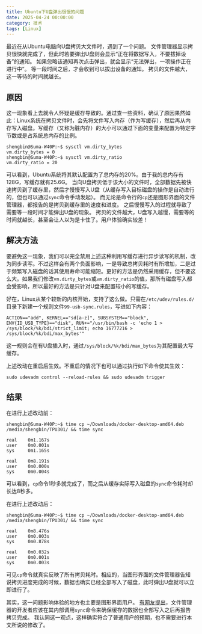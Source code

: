 ```yaml
---
title: Ubuntu下U盘弹出很慢的问题
date: 2025-04-24 00:00:00
category: 技术
tags: [Linux]
---
```


最近在从Ubuntu电脑向U盘拷贝大文件时，遇到了一个问题。
文件管理器显示拷贝很快就完成了，但此时若要弹出U盘则会显示“正在将数据写入，不要拔掉设备”的通知。
如果忽略该通知再次点击弹出，就会显示“无法弹出，一项操作正在进行中”。
等一段时间之后，才会收到可以拔出设备的通知。
拷贝的文件越大，这一等待的时间就越长。

<!--more-->

## 原因

这一现象看上去就令人怀疑是缓存导致的。通过查一些资料，确认了原因果然如此：Linux系统在拷贝文件时，会先将文件写入内存（作为写缓存），然后再从内存写入磁盘。写缓存（又称为脏内存）的大小可以通过下面的变量来配置为特定字节数或是占系统总内存的比例。

```console
shengbin@Suma-W40P:~$ sysctl vm.dirty_bytes
vm.dirty_bytes = 0
shengbin@Suma-W40P:~$ sysctl vm.dirty_ratio
vm.dirty_ratio = 20
```

可以看到，Ubuntu系统将其默认配置为了总内存的20%。由于我的总内存有128G，写缓存就有25.6G。
当向U盘拷贝低于该大小的文件时，全部数据先被快速拷贝到了缓存里，然后才慢慢写入U盘（从缓存写入目标磁盘的操作是自动进行的，但也可以通过`sync`命令手动发起）。
而无论是命令行的`cp`还是图形界面的文件管理器，都报告的是拷贝到缓存里的速度和进度。
之后慢慢写入的过程就导致了需要等一段时间才能弹出U盘的现象。
拷贝的文件越大，U盘写入越慢，需要等的时间就越长，甚至会让人以为是卡住了。用户体验确实较差！

## 解决方法

要避免这一现象，我们可以完全禁用上述这种利用写缓存进行异步读写的机制，改为同步读写。不过这样会有两个负面影响，一是导致总拷贝耗时有所增加，二是过于频繁写入磁盘的话其使用寿命可能缩短。更好的方法是仍然采用缓存，但不要这么大。如果我们修改`vm.dirty_bytes`或`vm.dirty_ratio`的值，那所有磁盘写入都会受影响，所以最好的方法是只针对U盘来配置较小的写缓存。

好在，Linux从某个较新的内核开始，支持了这么做。只需在`/etc/udev/rules.d/`目录下新建一个规则文件`99-usb-sync.rules`，写进如下内容：

    ACTION=="add", KERNEL=="sd[a-z]", SUBSYSTEM=="block", ENV{ID_USB_TYPE}=="disk", RUN+="/usr/bin/bash -c 'echo 1 > /sys/block/%k/bdi/strict_limit; echo 16777216 > /sys/block/%k/bdi/max_bytes'"

这一规则会在有U盘插入时，通过`/sys/block/%k/bdi/max_bytes`为其配置最大写缓存。

上述改动在重启后生效。不重启的情况下也可以通过执行如下命令使其生效：

    sudo udevadm control --reload-rules && sudo udevadm trigger

## 结果

在进行上述改动前：

```console
shengbin@Suma-W40P:~$ time cp ~/Downloads/docker-desktop-amd64.deb /media/shengbin/TPU301/ && time sync

real    0m1.167s
user    0m0.001s
sys     0m1.165s

real    0m8.191s
user    0m0.000s
sys     0m0.004s
```

可以看到，`cp`命令1秒多就完成了，而之后从缓存实际写入磁盘的`sync`命令耗时却长达8秒多。

在进行上述改动后：

```console
shengbin@Suma-W40P:~$ time cp ~/Downloads/docker-desktop-amd64.deb /media/shengbin/TPU301/ && time sync

real    0m8.476s
user    0m0.003s
sys     0m0.878s

real    0m0.032s
user    0m0.001s
sys     0m0.003s
```

可见`cp`命令就真实反映了所有拷贝耗时。相应的，当图形界面的文件管理器告知说拷贝进度完成的时候，数据也确实已经全部写入了磁盘，此时弹出U盘就可以立即进行了。

其实，这一问题影响体验的地方也主要是图形界面用户。
[有网友提出](https://forum.manjaro.org/t/strict-limit-of-write-cache-0s-sync-time-policy-for-usb-devices-by-default/166934/3)，文件管理器的开发者应该在其内部调用`sync`命令来确保缓存的数据也全部写入之后再报告拷贝完成。
我认同这一观点，这样确实符合了普通用户的预期，也不需要进行本文所说的修改了。

